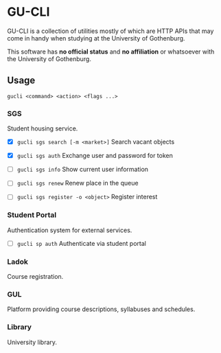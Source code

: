 # GU-CLI

GU-CLI is a collection of utilities mostly of which are HTTP APIs that may
come in handy when studying at the University of Gothenburg.

This software has **no official status** and **no affiliation** or whatsoever
with the University of Gothenburg.

## Usage

`gucli <command> <action> <flags ...>`


### SGS

Student housing service.

- [x] `gucli sgs search [-m <market>]` Search vacant objects
- [x] `gucli sgs auth` Exchange user and password for token
- [ ] `gucli sgs info` Show current user information
- [ ] `gucli sgs renew` Renew place in the queue
- [ ] `gucli sgs register -o <object>` Register interest


### Student Portal

Authentication system for external services.

- [ ] `gucli sp auth` Authenticate via student portal


### Ladok

Course registration.


### GUL

Platform providing course descriptions, syllabuses and schedules.


### Library

University library.
